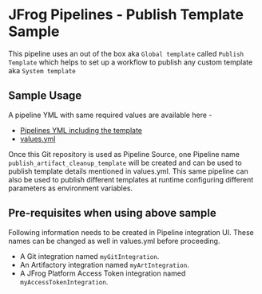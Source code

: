 # JFrog Pipelines - Publish Template Sample

This pipeline uses an out of the box aka `Global template` called `Publish Template` which helps to set up a workflow to publish any custom template aka `System template`

## Sample Usage
A pipeline YML with same required values are available here -
- [Pipelines YML including the template](pipelines.yml)
- [values.yml](values.yml)

Once this Git repository is used as Pipeline Source, one Pipeline name `publish_artifact_cleanup_template` will be created and can be used to publish template details mentioned in values.yml.
This same pipeline can also be used to publish different templates at runtime configuring different parameters as environment variables.

## Pre-requisites when using above sample
Following information needs to be created in Pipeline integration UI. These names can be changed as well in values.yml before proceeding.
- A Git integration named `myGitIntegration`.
- An Artifactory integration named `myArtIntegration`.
- A JFrog Platform Access Token integration named `myAccessTokenIntegration`.
